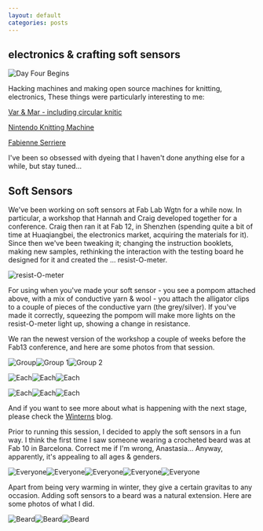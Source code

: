 ```yaml
---
layout: default
categories: posts
---
```

## electronics & crafting soft sensors

![Day Four Begins](/images/2017-02-23-day-three/grasshopper.) 

Hacking machines and making open source machines for knitting, electronics,
These things were particularly interesting to me:

[Var & Mar - including circular knitic](http://www.var-mar.info/)

[Nintendo Knitting Machine](http://kotaku.com/5939210/this-long-lost-nintendo-knitting-machine-would-have-let-you-make-sweaters-with-your-nes)

[Fabienne Serriere](https://www.kickstarter.com/projects/fbz/knityak-custom-mathematical-knit-scarves)

I've been so obsessed with dyeing that I haven't done anything else for a while, but stay tuned...


## Soft Sensors

We've been working on soft sensors at Fab Lab Wgtn for a while now. In particular, a workshop that Hannah and Craig developed together for a conference. Craig then ran it at Fab 12, in Shenzhen (spending quite a bit of time at Huaqiangbei, the electronics market, acquiring the materials for it). Since then we've been tweaking it; changing the instruction booklets, making new samples, rethinking the interaction with the testing board he designed for it and created the ... resist-O-meter.  

![resist-O-meter](/images/2017-02-24-day-four/resist-o-meter.png)

For using when you've made your soft sensor - you see a pompom attached above, with a mix of conductive yarn & wool - you attach the alligator clips to a couple of pieces of the conductive yarn (the grey/silver). If you've made it correctly, squeezing the pompom will make more lights on the resist-O-meter light up, showing a change in resistance.

We ran the newest version of the workshop a couple of weeks before the Fab13 conference, and here are some photos from that session.

![Group](/images/2017-02-24-day-four/group.png)![Group 1](/images/2017-02-24-day-four/group-1.png)![Group 2](/images/2017-02-24-day-four/group-2.png)

![Each](/images/2017-02-24-day-four/ele.png)![Each](/images/2017-02-24-day-four/teg.png)![Each](/images/2017-02-24-day-four/sue.png)

![Each](/images/2017-02-24-day-four/ele-resist.png)![Each](/images/2017-02-24-day-four/kimi-resist.png)![Each](/images/2017-02-24-day-four/teg-kimi.png)

And if you want to see more about what is happening with the next stage, please check the [Winterns](https://fablabwgtn.github.io/Winterns2017/) blog. 

Prior to running this session, I decided to apply the soft sensors in a fun way. I think the first time I saw someone wearing a crocheted beard was at Fab 10 in Barcelona. Correct me if I'm wrong, Anastasia... Anyway, apparently, it's appealing to all ages & genders.

![Everyone](/images/2017-02-24-day-four/me.png)![Everyone](/images/2017-02-24-day-four/shannon.png)![Everyone](/images/2017-02-24-day-four/alex.png)![Everyone](/images/2017-02-24-day-four/craig.png)![Everyone](/images/2017-02-24-day-four/julie.png)

Apart from being very warming in winter, they give a certain gravitas to any occasion. Adding soft sensors to a beard was a natural extension. Here are some photos of what I did. 

![Beard](/images/2017-02-24-day-four/stroke-other.png)![Beard](/images/2017-02-24-day-four/other-stroke.png)![Beard](/images/2017-02-24-day-four/stroke.png)

